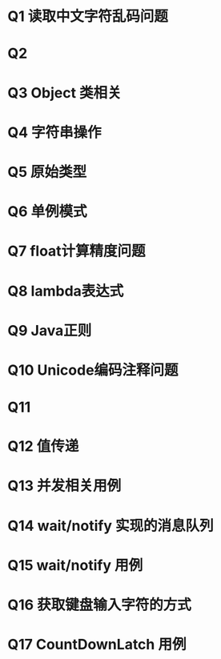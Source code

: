 # Q1 读取中文字符乱码问题
# Q2 
# Q3 Object 类相关
# Q4 字符串操作
# Q5 原始类型
# Q6 单例模式
# Q7 float计算精度问题
# Q8 lambda表达式
# Q9 Java正则
# Q10 Unicode编码注释问题
# Q11 
# Q12 值传递
# Q13 并发相关用例
# Q14 wait/notify 实现的消息队列
# Q15 wait/notify 用例
# Q16 获取键盘输入字符的方式
# Q17 CountDownLatch 用例

